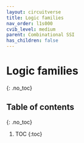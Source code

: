 ```yaml
---
layout: circuitverse
title: Logic families
nav_order: l1s000
cvib_level: medium
parent: Combinational SSI
has_children: false
---
```


# Logic families
{: .no_toc}

## Table of contents
{: .no_toc}

1. TOC
{:toc}
